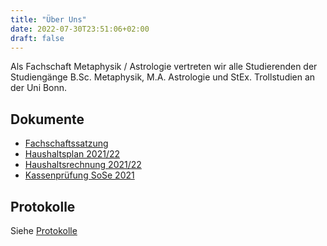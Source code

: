 ```yaml
---
title: "Über Uns"
date: 2022-07-30T23:51:06+02:00
draft: false
---
```


Als Fachschaft Metaphysik / Astrologie vertreten wir alle Studierenden der Studiengänge B.Sc. Metaphysik, M.A. Astrologie und StEx. Trollstudien an der Uni Bonn.

## Dokumente

- [Fachschaftssatzung](https://sp.uni-bonn.de/dokumente/idx/Satzungen/Fachschaften/FSSatzungMetaphysikAstrologie.html)
- [Haushaltsplan 2021/22](https://www.asta-bonn.de/w/images/c/ca/HHP-Muster-Fachschaften.pdf)
- [Haushaltsrechnung 2021/22](https://www.asta-bonn.de/w/images/e/ee/HHR-Muster-Fachschaften.pdf)
- [Kassenprüfung SoSe 2021](https://www.asta-bonn.de/w/images/3/36/Muster-Kassenpruefungsbericht.pdf)

## Protokolle

Siehe [Protokolle](/ueber-uns/protokolle)
